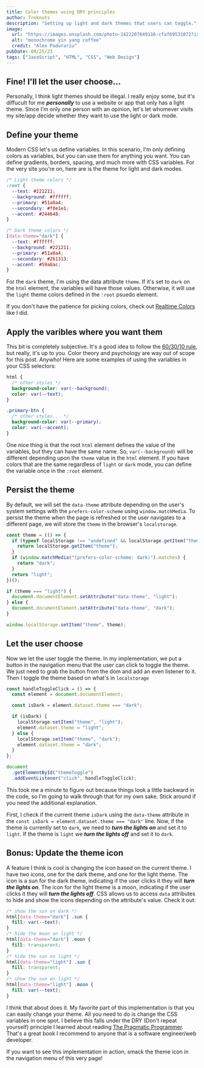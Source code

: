 ```yaml
---
title: Color themes using DRY principles
author: Treknuts
description: "Setting up light and dark themes that users can toggle."
image:
  url: "https://images.unsplash.com/photo-1422207049116-cfaf69531072?ixlib=rb-4.0.3&ixid=M3wxMjA3fDB8MHxzZWFyY2h8M3x8eWluJTIwYW5kJTIweWFuZ3xlbnwwfHwwfHx8MA%3D%3D&auto=format&fit=crop&w=500&q=60"
  alt: "monochrome yin yang coffee"
  credit: "Alex Padurariu"
pubDate: 08/25/23
tags: ["JavaScript", "HTML", "CSS", "Web Design"]
---
```


## Fine! I'll let the user choose...

Personally, I think light themes should be illegal. I really enjoy some, but it's diffucult for me **_personally_** to use a website or app that only has a light theme. Since I'm only one person with an opinion, let's let whomever visits my site/app decide whether they want to use the light or dark mode.

## Define your theme

Modern CSS let's us define variables. In this scenario, I'm only defining colors as variables, but you can use them for anything you want. You can define gradients, borders, spacing, and much more with CSS variables. For the very site you're on, here are is the theme for light and dark modes.

```css
/* Light theme colors */
:root {
  --text: #221211;
  --background: #ffffff;
  --primary: #51a0a4;
  --secondary: #f0e1e1;
  --accent: #244648;
}

/* Dark theme colors */
[data-theme="dark"] {
  --text: #ffffff;
  --background: #221211;
  --primary: #51a0a4;
  --secondary: #261313;
  --accent: #59a8ac;
}
```

For the `dark` theme, I'm using the data attribute `theme`. If it's set to `dark` on the `html` element, the variables will have those values. Otherwise, it will use the `light` theme colors defined in the `:root` psuedo element.

If you don't have the patience for picking colors, check out [Realtime Colors](https://www.realtimecolors.com) like I did.

## Apply the varibles where you want them

This bit is completely subjective. It's a good idea to follow the [60/30/10 rule](https://www.youtube.com/watch?v=UWwNIMHFdW4&t=139s), but really, it's up to you. Color theory and psychology are way out of scope for this post. Anywho! Here are some examples of using the variables in your CSS selectors:

```css
html {
  /* other styles */
  background-color: var(--background);
  color: var(--text);
}

.primary-btn {
  /* other styles... */
  background-color: var(--primary);
  color: var(--accent);
}
```

One nice thing is that the root `html` element defines the value of the variables, but they can have the same name. So, `var(--background)` will be different depending upon the `theme` value in the `html` element. If you have colors that are the same regardless of `light` or `dark` mode, you can define the variable once in the `:root` element.

## Persist the theme

By default, we will set the `data-theme` attribute depending on the user's system settings with the `prefers-color-scheme` using `window.matchMedia`. To persist the theme when the page is refreshed or the user navigates to a different page, we will store the `theme` in the browser's `localstorage`.

```javascript
const theme = (() => {
  if (typeof localStorage !== "undefined" && localStorage.getItem("theme")) {
    return localStorage.getItem("theme");
  }
  if (window.matchMedia("(prefers-color-scheme: dark)").matches) {
    return "dark";
  }
  return "light";
})();

if (theme === "light") {
  document.documentElement.setAttribute("data-theme", "light");
} else {
  document.documentElement.setAttribute("data-theme", "dark");
}

window.localStorage.setItem("theme", theme);
```

## Let the user choose

Now we let the user toggle the theme. In my implementation, we put a button in the navigation menu that the user can click to toggle the theme. We just need to grab the button from the dom and add an even listener to it. Then I toggle the theme based on what's in `localstorage`

```javascript
const handleToggleClick = () => {
  const element = document.documentElement;

  const isDark = element.dataset.theme === "dark";

  if (isDark) {
    localStorage.setItem("theme", "light");
    element.dataset.theme = "light";
  } else {
    localStorage.setItem("theme", "dark");
    element.dataset.theme = "dark";
  }
};

document
  .getElementById("themeToggle")
  .addEventListener("click", handleToggleClick);
```

This took me a minute to figure out because things look a little backward in the code, so I'm going to walk through that for my own sake. Stick around if you need the additional explanation.

First, I check if the current theme `isDark` using the `data-theme` attribute in the `const isDark = element.dataset.theme === "dark"` line. Now, if the theme is currently set to `dark`, we need to **_turn the lights on_** and set it to `light`. If the theme is `light` we **_turn the lights off_** and set it to `dark`.

## **Bonus**: Update the theme icon

A feature I think is cool is changing the icon based on the current theme. I have two icons, one for the dark theme, and one for the light theme. The icon is a sun for the dark theme, indicating if the user clicks it they will **_turn the lights on_**. The icon for the light theme is a moon, indicating if the user clicks it they will **_turn the lights off_**. CSS allows us to access `data` attributes to hide and show the icons depending on the attribute's value. Check it out:

```css
/* show the sun on dark */
html[data-theme="dark"] .sun {
  fill: var(--text);
}
/* hide the moon on light */
html[data-theme="dark"] .moon {
  fill: transparent;
}
/* hide the sun on light */
html[data-theme="light"] .sun {
  fill: transparent;
}
/* show the sun on light */
html[data-theme="light"] .moon {
  fill: var(--text);
}
```

I think that about does it. My favorite part of this implementation is that you can easily change your theme. All you need to do is change the CSS variables in one spot. I believe this falls under the DRY (Don't repeat yourself) principle I learned about reading [The Pragmatic Programmer](https://www.amazon.com/Pragmatic-Programmer-journey-mastery-Anniversary/). That's a great book I recommend to anyone that is a software engineer/web developer.

If you want to see this implementation in action, smack the theme icon in the navigation menu of this very page!
